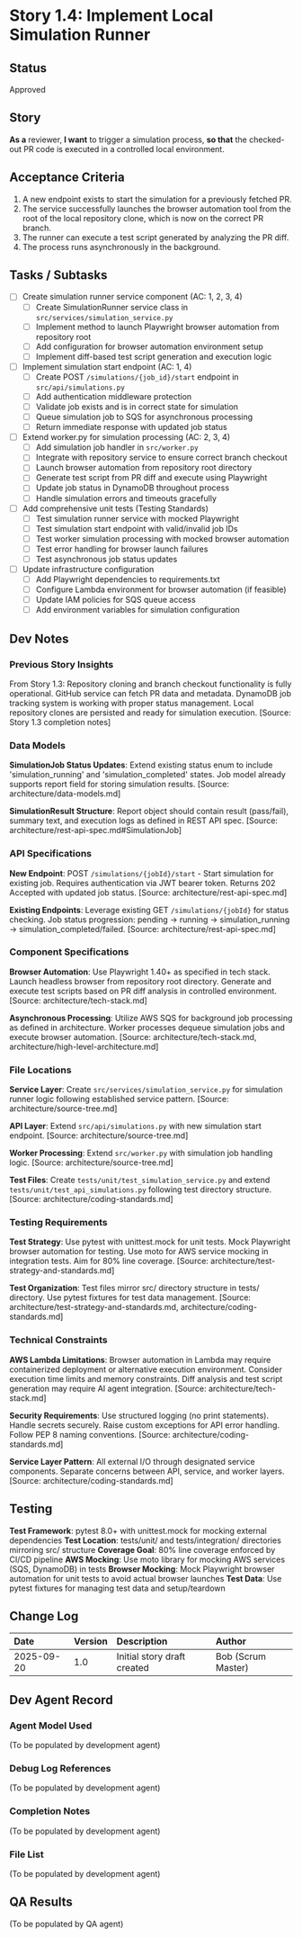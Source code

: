 # Story 1.4: Implement Local Simulation Runner

## Status
Approved

## Story
**As a** reviewer,
**I want** to trigger a simulation process,
**so that** the checked-out PR code is executed in a controlled local environment.

## Acceptance Criteria
1. A new endpoint exists to start the simulation for a previously fetched PR.
2. The service successfully launches the browser automation tool from the root of the local repository clone, which is now on the correct PR branch.
3. The runner can execute a test script generated by analyzing the PR diff.
4. The process runs asynchronously in the background.

## Tasks / Subtasks
- [ ] Create simulation runner service component (AC: 1, 2, 3, 4)
  - [ ] Create SimulationRunner service class in `src/services/simulation_service.py`
  - [ ] Implement method to launch Playwright browser automation from repository root
  - [ ] Add configuration for browser automation environment setup
  - [ ] Implement diff-based test script generation and execution logic
- [ ] Implement simulation start endpoint (AC: 1, 4)
  - [ ] Create POST `/simulations/{job_id}/start` endpoint in `src/api/simulations.py`
  - [ ] Add authentication middleware protection
  - [ ] Validate job exists and is in correct state for simulation
  - [ ] Queue simulation job to SQS for asynchronous processing
  - [ ] Return immediate response with updated job status
- [ ] Extend worker.py for simulation processing (AC: 2, 3, 4)
  - [ ] Add simulation job handler in `src/worker.py`
  - [ ] Integrate with repository service to ensure correct branch checkout
  - [ ] Launch browser automation from repository root directory
  - [ ] Generate test script from PR diff and execute using Playwright
  - [ ] Update job status in DynamoDB throughout process
  - [ ] Handle simulation errors and timeouts gracefully
- [ ] Add comprehensive unit tests (Testing Standards)
  - [ ] Test simulation runner service with mocked Playwright
  - [ ] Test simulation start endpoint with valid/invalid job IDs
  - [ ] Test worker simulation processing with mocked browser automation
  - [ ] Test error handling for browser launch failures
  - [ ] Test asynchronous job status updates
- [ ] Update infrastructure configuration
  - [ ] Add Playwright dependencies to requirements.txt
  - [ ] Configure Lambda environment for browser automation (if feasible)
  - [ ] Update IAM policies for SQS queue access
  - [ ] Add environment variables for simulation configuration

## Dev Notes

### Previous Story Insights
From Story 1.3: Repository cloning and branch checkout functionality is fully operational. GitHub service can fetch PR data and metadata. DynamoDB job tracking system is working with proper status management. Local repository clones are persisted and ready for simulation execution. [Source: Story 1.3 completion notes]

### Data Models
**SimulationJob Status Updates**: Extend existing status enum to include 'simulation_running' and 'simulation_completed' states. Job model already supports report field for storing simulation results. [Source: architecture/data-models.md]

**SimulationResult Structure**: Report object should contain result (pass/fail), summary text, and execution logs as defined in REST API spec. [Source: architecture/rest-api-spec.md#SimulationJob]

### API Specifications
**New Endpoint**: POST `/simulations/{jobId}/start` - Start simulation for existing job. Requires authentication via JWT bearer token. Returns 202 Accepted with updated job status. [Source: architecture/rest-api-spec.md]

**Existing Endpoints**: Leverage existing GET `/simulations/{jobId}` for status checking. Job status progression: pending → running → simulation_running → simulation_completed/failed. [Source: architecture/rest-api-spec.md]

### Component Specifications
**Browser Automation**: Use Playwright 1.40+ as specified in tech stack. Launch headless browser from repository root directory. Generate and execute test scripts based on PR diff analysis in controlled environment. [Source: architecture/tech-stack.md]

**Asynchronous Processing**: Utilize AWS SQS for background job processing as defined in architecture. Worker processes dequeue simulation jobs and execute browser automation. [Source: architecture/tech-stack.md, architecture/high-level-architecture.md]

### File Locations
**Service Layer**: Create `src/services/simulation_service.py` for simulation runner logic following established service pattern. [Source: architecture/source-tree.md]

**API Layer**: Extend `src/api/simulations.py` with new simulation start endpoint. [Source: architecture/source-tree.md]

**Worker Processing**: Extend `src/worker.py` with simulation job handling logic. [Source: architecture/source-tree.md]

**Test Files**: Create `tests/unit/test_simulation_service.py` and extend `tests/unit/test_api_simulations.py` following test directory structure. [Source: architecture/coding-standards.md]

### Testing Requirements
**Test Strategy**: Use pytest with unittest.mock for unit tests. Mock Playwright browser automation for testing. Use moto for AWS service mocking in integration tests. Aim for 80% line coverage. [Source: architecture/test-strategy-and-standards.md]

**Test Organization**: Test files mirror src/ directory structure in tests/ directory. Use pytest fixtures for test data management. [Source: architecture/test-strategy-and-standards.md, architecture/coding-standards.md]

### Technical Constraints
**AWS Lambda Limitations**: Browser automation in Lambda may require containerized deployment or alternative execution environment. Consider execution time limits and memory constraints. Diff analysis and test script generation may require AI agent integration. [Source: architecture/tech-stack.md]

**Security Requirements**: Use structured logging (no print statements). Handle secrets securely. Raise custom exceptions for API error handling. Follow PEP 8 naming conventions. [Source: architecture/coding-standards.md]

**Service Layer Pattern**: All external I/O through designated service components. Separate concerns between API, service, and worker layers. [Source: architecture/coding-standards.md]

## Testing
**Test Framework**: pytest 8.0+ with unittest.mock for mocking external dependencies
**Test Location**: tests/unit/ and tests/integration/ directories mirroring src/ structure
**Coverage Goal**: 80% line coverage enforced by CI/CD pipeline
**AWS Mocking**: Use moto library for mocking AWS services (SQS, DynamoDB) in tests
**Browser Mocking**: Mock Playwright browser automation for unit tests to avoid actual browser launches
**Test Data**: Use pytest fixtures for managing test data and setup/teardown

## Change Log
| Date | Version | Description | Author |
| :--- | :--- | :--- | :--- |
| 2025-09-20 | 1.0 | Initial story draft created | Bob (Scrum Master) |

## Dev Agent Record

### Agent Model Used
(To be populated by development agent)

### Debug Log References
(To be populated by development agent)

### Completion Notes
(To be populated by development agent)

### File List
(To be populated by development agent)

## QA Results
(To be populated by QA agent)
